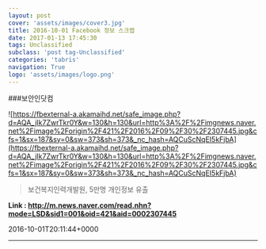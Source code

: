 ```yaml
---
layout: post
cover: 'assets/images/cover3.jpg'
title: 2016-10-01 Facebook 정보 스크랩
date: 2017-01-13 17:45:30
tags: Unclassified
subclass: 'post tag-Unclassified'
categories: 'tabris'
navigation: True
logo: 'assets/images/logo.png'
---
```


###보안인닷컴

![https://fbexternal-a.akamaihd.net/safe_image.php?d=AQA_jIk7ZwrTkr0Y&w=130&h=130&url=http%3A%2F%2Fimgnews.naver.net%2Fimage%2Forigin%2F421%2F2016%2F09%2F30%2F2307445.jpg&cfs=1&sx=187&sy=0&sw=373&sh=373&_nc_hash=AQCuScNqEI5kFjbA](https://fbexternal-a.akamaihd.net/safe_image.php?d=AQA_jIk7ZwrTkr0Y&w=130&h=130&url=http%3A%2F%2Fimgnews.naver.net%2Fimage%2Forigin%2F421%2F2016%2F09%2F30%2F2307445.jpg&cfs=1&sx=187&sy=0&sw=373&sh=373&_nc_hash=AQCuScNqEI5kFjbA)

>보건복지인력개발원, 5만명 개인정보 유출

**Link : <http://m.news.naver.com/read.nhn?mode=LSD&sid1=001&oid=421&aid=0002307445>**

2016-10-01T20:11:44+0000

---

